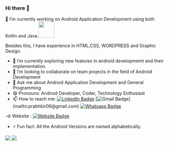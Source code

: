 ### Hi there 👋
🔭 I’m currently working on Android Application Development using both Kotlin and Java.<img src="https://media.giphy.com/media/98uBZTzlXMhkk/giphy.gif" width="50px"> 

Besides this, I have experience in HTML,CSS, WORDPRESS and Graphic Design.
- 🌱 I’m currently exploring new features in android developmemt and their implementation.
- 👯 I’m looking to collaborate on team projects in the field of Android Development
- 💬 Ask me about Android Application Development and General Programming
- 😄 Pronouns: Android Developer, Coder, Technology Enthusiast
- 📫 How to reach me: 
 [![LinkedIn Badge](https://img.shields.io/badge/-Prabhbir%20Singh-%230077B5?style=flat&logo=Linkedin&logoColor=white)](https://linkedin.com/in/prabhbir07)
  [![Gmail Badge](https://img.shields.io/badge/-prabhbir06@gmail.com-%23D44638?style=flat&logo=Gmail&logoColor=white&align="right")](mailto:prabhbir06@gmail.com) 
  [![Whatsapp Badge](https://img.shields.io/badge/WhatsApp-25D366?style=flat&logo=whatsapp&logoColor=white)](https://wa.link/cu9nkc) 



-🌐 Website : [![Website Badge](https://img.shields.io/badge/-Prabhbir%20Singh-yellow?style=flat)](https://prabhbir.cf)


- ⚡ Fun fact: All the Android Versions are named alphabetically.

<img src="https://github-readme-stats.vercel.app/api?username=prabhbir07&&show_icons=true%title_color=ffffff&theme=gruvbox&repo=github-readme-stats">

<img src="https://github-readme-stats.vercel.app/api/top-langs/?username=Prabhbir07&layout=compact">


<!--
**Prabhbir07/Prabhbir07** is a ✨ _special_ ✨ repository because its `README.md` (this file) appears on your GitHub profile.

Here are some ideas to get you started:

- 🔭 I’m currently working on Android Application Development 
- 🌱 I’m currently learning new features in android developmemt and their implementation
- 👯 I’m looking to collaborate on team projects in the field of Android Development
- 🤔 I’m looking for help with ...
- 💬 Ask me about Android Application Development and General Programming
- 📫 How to reach me: ...
- ⚡ Fun fact: All the Android Versions are named alphabetically.
-->
